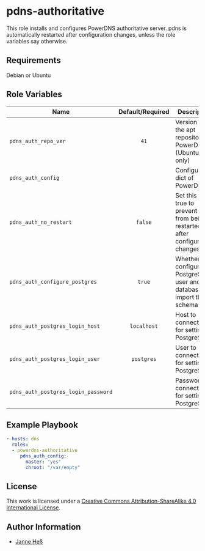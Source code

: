 # pdns-authoritative

This role installs and configures PowerDNS authoritative server.
pdns is automatically restarted after configuration changes, unless the role variables say otherwise.

## Requirements

Debian or Ubuntu

## Role Variables

| Name                                | Default/Required | Description                                                                       |
|-------------------------------------|:----------------:|-----------------------------------------------------------------------------------|
| `pdns_auth_repo_ver`                | `41`             | Version of the apt repository for PowerDNS (Ubuntu only)                          |
| `pdns_auth_config`                  |                  | Configuration dict of PowerDNS                                                    |
| `pdns_auth_no_restart`              | `false`          | Set this to true to prevent pdns from being restarted after configuration changes |
| `pdns_auth_configure_postgres`      | `true`           | Whether to configure a PostgreSQL user and database and import the schema         |
| `pdns_auth_postgres_login_host`     | `localhost`      | Host to connect to for setting up PostgreSQL                                      |
| `pdns_auth_postgres_login_user`     | `postgres`       | User to connect with for setting up PostgreSQL                                    |
| `pdns_auth_postgres_login_password` |                  | Password to connect with for setting up PostgreSQL                                |

## Example Playbook

```yml
- hosts: dns
  roles:
  - powerdns-authoritative
     pdns_auth_config:
       master: "yes"
       chroot: "/var/empty"
```

## License

This work is licensed under a [Creative Commons Attribution-ShareAlike 4.0 International License](https://creativecommons.org/licenses/by-sa/4.0/).

## Author Information

- [Janne Heß](https://github.com/dasJ)
